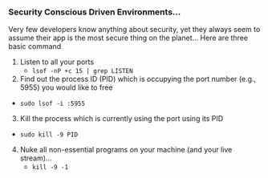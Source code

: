 ### Security Conscious Driven Environments...
Very few developers know anything about security, yet they always seem to assume their app is the most secure thing on the planet...
Here are three basic command
1. Listen to all your ports
   - `lsof -nP +c 15 | grep LISTEN`
2. Find out the process ID (PID) which is occupying the port number (e.g., 5955) you would like to free
  - `sudo lsof -i :5955`
3. Kill the process which is currently using the port using its PID
  - `sudo kill -9 PID`
4. Nuke all non-essential programs on your machine (and your live stream)...
   - `kill -9 -1`